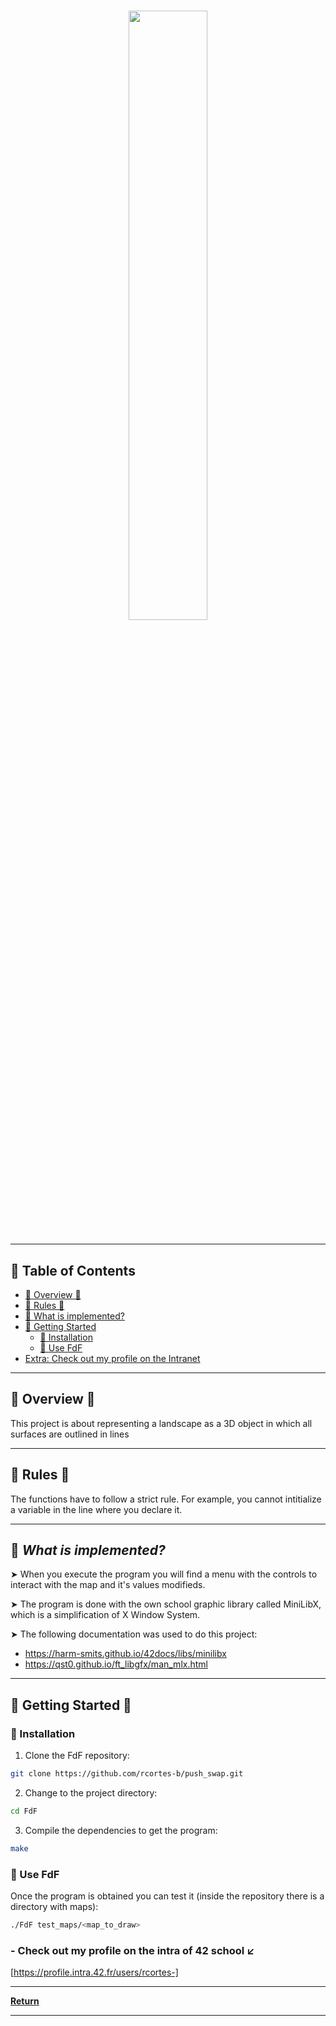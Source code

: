 <h1 align="center">
<img tyle="display: block;-webkit-user-select: none;margin: auto;background-color: hsl(0, 0%, 90%);transition: background-color 300ms;" src="https://i.ibb.co/TcybSms/b88ebe17-ebe3-46ea-83f4-ee7f3924be46.jpg" height=50% width=50%>
<h3>  </h3>

---

## 📖 Table of Contents
- [📍 Overview 📍](#-overview-)
- [📍 Rules 📍](#-rules-)
- [🔎 What is implemented?](#-what-is-implemented)
- [🚀 Getting Started](#-getting-started--)
    - [🔧 Installation](#-installation)
    - [🤖 Use FdF](#-use-FdF)
- [Extra: Check out my profile on the Intranet](#--check-out-my-profile-on-the-intra-of-42-school-%EF%B8%8F)

---

## 📍 Overview 📍

This project is about representing a landscape as a 3D object in which all surfaces are outlined in lines


---

## 📍 Rules 📍

The functions have to follow a strict rule. For example, you cannot intitialize a variable in the line where you declare it.


---


## 🔎 _What is implemented?_

➤ When you execute the program you will find a menu with the controls to interact with the map and it's values modifieds.

➤ The program is done with the own school graphic library called MiniLibX, which is a simplification of X Window System.

➤ The following documentation was used to do this project: 

* https://harm-smits.github.io/42docs/libs/minilibx
* https://qst0.github.io/ft_libgfx/man_mlx.html

---

## 🚀 Getting Started  🚀 

### 🔧 Installation

1. Clone the FdF repository:
```sh
git clone https://github.com/rcortes-b/push_swap.git
```

2. Change to the project directory:
```sh
cd FdF
```

3. Compile the dependencies to get the program:
```sh
make
```

### 🤖 Use FdF
Once the program is obtained you can test it (inside the repository there is a directory with maps):
```sh
./FdF test_maps/<map_to_draw>
```
### - Check out my profile on the intra of 42 school ↙️
[https://profile.intra.42.fr/users/rcortes-]

---

[**Return**](#Top)

---
